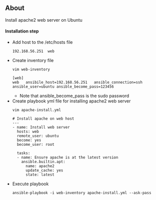 ## About
Install apache2 web server on Ubuntu

#### Installation step
- Add host to the /etc/hosts file
  ```
  192.168.56.251  web
  ```
- Create inventory file
  ```
  vim web-inventory
  ```
  ```
  [web]
  web	ansibile_host=192.168.56.251   ansible_connection=ssh  ansible_user=ubuntu ansible_become_pass=123456
  ```
  - Note that ansible_become_pass is the sudo password
- Create playbook yml file for installing apache2 web server
  ```
  vim apache-install.yml
  ```
  ```
  # Install apache on web host
  ---
  - name: Install web server
    hosts: web
    remote_user: ubuntu
    become: yes
    become_user: root

    tasks:
    - name: Ensure apache is at the latest version
      ansible.builtin.apt:
        name: apache2
        update_cache: yes
        state: latest
  ```
- Execute playbook
  ```
  ansible-playbook -i web-inventory apache-install.yml --ask-pass
  ```
